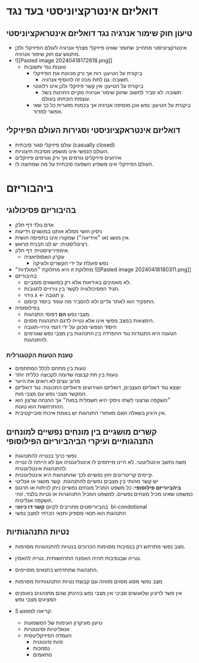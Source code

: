 # דואליזם אינטרקציוניסטי בעד נגד
## טיעון חוק שימור אנרגיה נגד דואליזם אינטראקציוניסטי
- אינטרקציוניסטי מתחייב שחומר שאינו פיזיקלי מצרף אנרגיה לעולם הפיזיקלי ולכן מתנגש עם חוק שימור אנרגיה.
- ![[Pasted image 20240418172618.png]]
	- טענות נגד ותשובות
		- ביקורת על הטיעון: רוח אך ורק מכוונת את הפיזיקלי
			- תשובה: גם לתת מכה זה להוסיף אנרגיה.
		- ביקורת על הטיעון: אין קשר פיזיקלי ולכן אינו רלוונטי
			- תשובה: לא סביר לחשוב שחוק שימור אנרגיה מקיים החרגות בשל עוצמת הוכחתו בעולם.
		- ביקורת על הטיעון: נפש אכן מוסיפה אנרגיה אך בכמות מזערית כל כך שאי אפשר למדוד.
## דואליזם אינטראקציוניסטי וסגירות העולם הפיזיקלי
- עולם פיזיקלי סגור סיבתית (casually closed)
- העולם הנפשי אינו מושפע מסיבות חיצוניות.
- אירועים פיזיקלים גורמים אך ורק וגורמים פיזיקלים
- העולם הפיזיקלי אינו משפיע השפעה סיבתית על מה שמחוצה לו.
# ביהבוריזם
## בהיבוריזם פסיכולוגי
- אדם נולד דף חלק
- ניסיון חושי ממלא אותנו במושגים וידיעות
- אין מושג (או ״אידיאה״) שמקורו אינו בתפיסה חושית.
- רציונליסטית: יש לנו תבנית מראש.
- אימפיריציסטית: דף חלק.
	- עקרון האסוסיאציה
		- נפש פועלת על ידי הקשרים ולוגיקה
- מחלוקת זו היא מחלוקת ״המולדות״
![[Pasted image 20240418180311.png]]
- בהיבוריזם
	- לא מאמינים באידאות אלא רק במושאים פומביים. 
	- תגיד הפסיכולוגיה לקשר בין גירויים לתגובות.
	- גירוי x ← תגובה y.
	- התפקיד הוא לאתר גליים ולא להסביר מה עומד ביסוד קיומם.
- בפילוסופיה
	- מצבי נפש **הם** דפוסי התנהגות.
	- הימצאות במצב מפשי אינו אלא נטייה לדגם התנהגות מסוים.
	- היסוד הנפשי מכונן על ידי דגמי גירוי-תגובה
	- הטענה היא התנגדות נגד ההפרדה בין התנהגות בין מצבי נפש שגורמים להתנהגות.
### טענת הטעות הקטגורלית
- טעות בין מתחם לכלל המתחמים
- טעות בין תת קבוצה שדומה לקבוצה כללית יותר.
- מרוב עצים לא רואים את היער
- יוצצא נגד דואליזם העצבים, דואליזם האירועים ודואליזם התכונות. נגד דואליזם המקשר מצבי נפש עם מצבי מוח.
- ״השקפה שרצוני לשתו וויסקי היא חשמלית במוח״ אך ההנחה שרצון הוא ההתרחשות הוא טעות.
- אין היגיון בשאלה האם מאחורי התנהגות יש באמת איכות סובייקטיבית.
## קשרים מושגיים בין מונחים נפשיים למונחים התנהגותיים ועיקרי הביהביוריזם הפילוסופי
- נפשי כרוך בנטייה להתנהגות
- משה נחשב אינטליגנטי. לא היינו מייחסים לו אינטליגנטיה אם לא הייתה לו נטייה להתנהגות אינטליגנטית.
- קיימים קריטריונים חוץ נפשיים לכך שהתנהגות היא אינטליגנטית.
- יש קשר מהותי בין מצבים נפשיים להתנהגות. קשר מושגי או אנליטי
- **ביהביוריזם פילוסופי:** כל משפט המכיל מונחים נפשיים ניתן לניתוח או תרגום כמשפט שאינו מכיל מונחים נפשיים. למשפט המכיל התנהגויות או נטיות בלבד. זוהי השקפה אנליטית.
- בהביוריסטים מחוייבים לקיום **קשר דו כיווני**   bi-condotional 
- התנהגות הוא תנאי מספיק ותנאי הכרחי למצב נפשי
## נטיות התנהגותיות
- מצב נפשי מתרחש רק בנסיבות מסוימות הכרוכים בנטיות להתנהגויות מסוימות.
- נטייה שבנסיבות תהיה האמנה התרחשותית. נטייה להאמין.
- התנהגות שתתרחש בתנאים מסויימים.
- מצב נפשי מסוג מסוים מזוהה עם קבוצת נטיות התנהגותיות מסוימות

- אין פשר לרעיון שלאנשים סביבי אין מצבי נפש בהינתן שהם מתנהגים באופנים המציגים מצבי נפש

- קריאה למפגש 5: 
	- טיעון מעיקרון העימות של המשמעות
	- אנאליטיות וסינטטיות
	- העמדה הפיזיקליטסית
		- זהות סינטטית
		- נסמכות
		- מתאמים